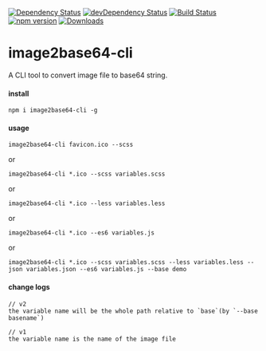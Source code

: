 [![Dependency Status](https://david-dm.org/plantain-00/image2base64-cli.svg)](https://david-dm.org/plantain-00/image2base64-cli)
[![devDependency Status](https://david-dm.org/plantain-00/image2base64-cli/dev-status.svg)](https://david-dm.org/plantain-00/image2base64-cli#info=devDependencies)
[![Build Status](https://travis-ci.org/plantain-00/image2base64-cli.svg?branch=master)](https://travis-ci.org/plantain-00/image2base64-cli)
[![npm version](https://badge.fury.io/js/image2base64-cli.svg)](https://badge.fury.io/js/image2base64-cli)
[![Downloads](https://img.shields.io/npm/dm/image2base64-cli.svg)](https://www.npmjs.com/package/image2base64-cli)

# image2base64-cli
A CLI tool to convert image file to base64 string.

#### install

`npm i image2base64-cli -g`

#### usage

`image2base64-cli favicon.ico --scss`

or

`image2base64-cli *.ico --scss variables.scss`

or

`image2base64-cli *.ico --less variables.less`

or

`image2base64-cli *.ico --es6 variables.js`

or

`image2base64-cli *.ico --scss variables.scss --less variables.less --json variables.json --es6 variables.js --base demo`

#### change logs

```
// v2
the variable name will be the whole path relative to `base`(by `--base basename`)

// v1
the variable name is the name of the image file
```
